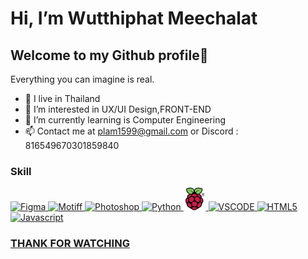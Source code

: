 # **Hi, I’m Wutthiphat Meechalat**
## Welcome to my Github profile👋
Everything you can imagine is real.
- 🏡 I live in Thailand
- 👀 I’m interested in UX/UI Design,FRONT-END
- 🌱 I’m currently learning is Computer Engineering
- 📫 Contact me at plam1599@gmail.com or Discord : 816549670301859840
### Skill
<a href="https://www.figma.com/" target="_blank" rel="noreferrer"><img src="https://miro.medium.com/v2/resize:fit:800/1*T2RAqkxxv4cJiveBBmGcfA.png" width="36" height="36" alt="Figma"/>
<a href="https://motiff.com/" target="_blank" rel="noreferrer"><img src="https://logowik.com/content/uploads/images/motiff-design-ai2935.logowik.com.webp" width="36" height="36" alt="Motiff"/>
<a href="https://www.adobe.com/th_th/products/photoshop.html" target="_blank" rel="noreferrer"><img src="https://upload.wikimedia.org/wikipedia/commons/thumb/a/af/Adobe_Photoshop_CC_icon.svg/2101px-Adobe_Photoshop_CC_icon.svg.png" width="36" height="36" alt="Photoshop"/>
<a href="https://www.python.org/" target="_blank" rel="noreferrer"><img src="https://cdn3.iconfinder.com/data/icons/logos-and-brands-adobe/512/267_Python-512.png" width="36" height="36" alt="Python"/>
<a href="https://www.raspberrypi.org/" target="_blank" rel="noreferrer"><img src="https://raw.githubusercontent.com/iiiypuk/rpi-icon/master/raspberry-pi-logo_resized_256.png" width="36" height="36" alt="RaspberryPi"/>
<a href="https://code.visualstudio.com/" target="_blank" rel="noreferrer"><img src="https://upload.wikimedia.org/wikipedia/commons/thumb/9/9a/Visual_Studio_Code_1.35_icon.svg/512px-Visual_Studio_Code_1.35_icon.svg.png?20210804221519" width="36" height="36" alt="VSCODE"/>
<a href="https://developer.mozilla.org/en-US/docs/Glossary/HTML5" target="_blank" rel="noreferrer"><img src="https://upload.wikimedia.org/wikipedia/commons/thumb/6/61/HTML5_logo_and_wordmark.svg/512px-HTML5_logo_and_wordmark.svg.png" width="36" height="36" alt="HTML5"/>
<a href="https://www.javascript.com/" target="_blank" rel="noreferrer"><img src="https://static.vecteezy.com/system/resources/previews/027/127/463/non_2x/javascript-logo-javascript-icon-transparent-free-png.png" width="36" height="36" alt="Javascript"/>
<br />
### THANK FOR WATCHING
